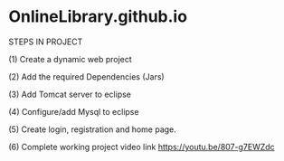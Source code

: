 # OnlineLibrary.github.io

STEPS IN PROJECT

(1) Create a dynamic web project

(2) Add the required Dependencies (Jars)

(3) Add Tomcat server to eclipse

(4) Configure/add Mysql to eclipse

(5) Create login, registration and home page.

(6) Complete working project video link 
    https://youtu.be/807-g7EWZdc
